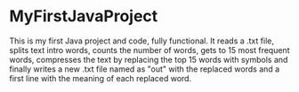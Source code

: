 # MyFirstJavaProject
This is my first Java project and code, fully functional. It reads a .txt file, splits text intro words, counts the number of words, gets to 15 most frequent words, compresses the text by replacing the top 15 words with symbols and finally writes a new .txt file named as "out" with the replaced words and a first line with the meaning of each replaced word.
